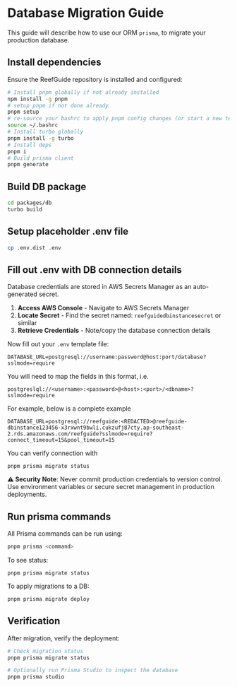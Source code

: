 # Database Migration Guide

This guide will describe how to use our ORM `prisma`, to migrate your production database.

## Install dependencies

Ensure the ReefGuide repository is installed and configured:

```bash
# Install pnpm globally if not already installed
npm install -g pnpm
# setup pnpm if not done already
pnpm setup
# re-source your bashrc to apply pnpm config changes (or start a new terminal session)
source ~/.bashrc
# Install turbo globally
pnpm install -g turbo
# Install deps
pnpm i
# Build prisma client
pnpm generate
```

## Build DB package

```bash
cd packages/db
turbo build
```

## Setup placeholder .env file

```bash
cp .env.dist .env
```

## Fill out .env with DB connection details

Database credentials are stored in AWS Secrets Manager as an auto-generated secret.

1. **Access AWS Console** - Navigate to AWS Secrets Manager
2. **Locate Secret** - Find the secret named: `reefguidedbinstancesecret` or similar
3. **Retrieve Credentials** - Note/copy the database connection details

Now fill out your `.env` template file:

```env
DATABASE_URL=postgresql://username:password@host:port/database?sslmode=require
```

You will need to map the fields in this format, i.e.

```
postgreslql://<username>:<password>@<host>:<port>/<dbname>?sslmode=require
```

For example, below is a complete example

```
DATABASE_URL=postgresql://reefguide:<REDACTED>@reefguide-dbinstance123456-x3rxwnt9bwli.cukzufj87cty.ap-southeast-2.rds.amazonaws.com/reefguide?sslmode=require?connect_timeout=15&pool_timeout=15
```

You can verify connection with

```
pnpm prisma migrate status
```

**⚠️ Security Note**: Never commit production credentials to version control. Use environment variables or secure secret management in production deployments.

## Run prisma commands

All Prisma commands can be run using:

```bash
pnpm prisma <command>
```

To see status:

```
pnpm prisma migrate status
```

To apply migrations to a DB:

```bash
pnpm prisma migrate deploy
```

## Verification

After migration, verify the deployment:

```bash
# Check migration status
pnpm prisma migrate status

# Optionally run Prisma Studio to inspect the database
pnpm prisma studio
```
